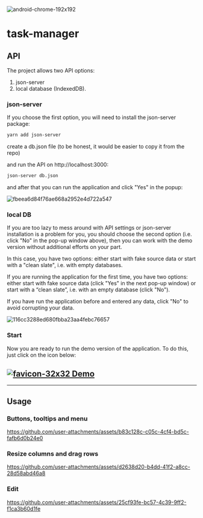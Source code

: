 ![android-chrome-192x192](https://github.com/user-attachments/assets/72b50f4c-1d67-4b6e-90f8-aafc88d81ee9)

# task-manager

## API

The project allows two API options:

1. json-server
2. local database (IndexedDB).

### json-server

If you choose the first option, you will need to install the json-server package:

```bash
yarn add json-server
```

create a db.json file (to be honest, it would be easier to copy it from the repo)

and run the API on http://localhost:3000:

```bash
json-server db.json
```

and after that you can run the application and click "Yes" in the popup:

![fbeea6d84f76ae668a2952e4d722a547](https://github.com/user-attachments/assets/c05460e0-7300-4cfa-96bc-672e097be801)

### local DB

If you are too lazy to mess around with API settings or json-server installation is a problem for you, you should choose the second option (i.e. click "No" in the pop-up window above), then you can work with the demo version without additional efforts on your part.

In this case, you have two options: either start with fake source data or start with a "clean slate", i.e. with empty databases.

If you are running the application for the first time, you have two options: either start with fake source data (click "Yes" in the next pop-up window) or start with a “clean slate”, i.e. with an empty database (click "No").

If you have run the application before and entered any data, click "No" to avoid corrupting your data.

![116cc3288ed680fbba23aa4febc76657](https://github.com/user-attachments/assets/ae93959c-ba85-428b-9758-cad1bc03e048)

### Start

Now you are ready to run the demo version of the application. To do this, just click on the icon below:

## [![favicon-32x32](https://github.com/user-attachments/assets/de2ad0e6-d8db-466b-aef6-bc3ee7fc378e) Demo](https://garevna.github.io/projects-and-tasks/)

---

## Usage

### Buttons, tooltips and menu

https://github.com/user-attachments/assets/b83c128c-c05c-4cf4-bd5c-fafb6d0b24e0

### Resize columns and drag rows

https://github.com/user-attachments/assets/d2638d20-b4dd-41f2-a8cc-28d58abd46a8

### Edit

https://github.com/user-attachments/assets/25cf93fe-bc57-4c39-9ff2-f1ca3b60d1fe
